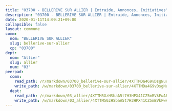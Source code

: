 ```yaml
---
title: "03700 - BELLERIVE SUR ALLIER | Entraide, Annonces, Initiatives"
description: "03700 - BELLERIVE SUR ALLIER | Entraide, Annonces, Initiatives"
date: 2020-01-11T14:09:21+09:00
collapsible: false
layout: commune
comm:
  nom: "BELLERIVE SUR ALLIER"
  slug: bellerive-sur-allier
  cp: "03700"
dept:
  nom: "Allier"
  slug: allier
  num: "03"
peerpad:
  comm:
    read_path: /r/markdown/03700_bellerive-sur-allier/4XTTMDa4G9vDsgNurDsJZrWsHojkwFiKfY525N1kKURT8Z82t
    write_path: /w/markdown/03700_bellerive-sur-allier/4XTTMDa4G9vDsgNurDsJZrWsHojkwFiKfY525N1kKURT8Z82t-K3TgUW7v6PcVPddti6FpuXu6Bb9Jd1d8bGpjwuh9jLcAyviT1cdfk4UEjw1skUah4KxMKtRdDj99ZQ3SNb28te2ydVC2RtX6wQz3SBbqUeF1v28HBP6bGMRTxdZacnZUXyKqqmWQ
  dept:
    read_path: /r/markdown/03_allier/4XTTM5GzHSbaA5t7H3HPX41CZ5mBVkFwAP4hDd5RoBY2JsEAy
    write_path: /w/markdown/03_allier/4XTTM5GzHSbaA5t7H3HPX41CZ5mBVkFwAP4hDd5RoBY2JsEAy-K3TgTfK63S9nh1XDKRdQM5CC7MJ5PWSrKVUCPKbSrFQ3cakeCH8tQGdUR9DTAz4uGC38FSNg947MKdwTpPPt11GSCbnkNPZdBTNtwdL7kw34FMS1ADZJRkGgd1Xx6qPUaEUtuBP3
---
```


